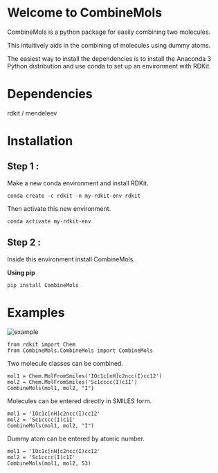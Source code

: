 # Welcome to CombineMols

CombineMols is a python package for easily combining two molecules.

This intuitively aids in the combining of molecules using dummy atoms.

The easiest way to install the dependencies is to install the Anaconda 3 Python distribution and use conda 
to set up an environment with RDKit.

# Dependencies

rdkit / mendeleev

# Installation

## Step 1 :
Make a new conda environment and install RDKit.
```
conda create -c rdkit -n my-rdkit-env rdkit
```
Then activate this new environment.
```
conda activate my-rdkit-env
```

## Step 2 :
Inside this environment install CombineMols.

**Using pip**
```
pip install CombineMols
```

# Examples
![example](https://user-images.githubusercontent.com/65825773/118081640-baaa9400-b3f6-11eb-8416-cc19a32922a8.png)

```
from rdkit import Chem
from CombineMols.CombineMols import CombineMols
```
Two molecule classes can be combined.
```
mol1 = Chem.MolFromSmiles('IOc1c[nH]c2ncc(I)cc12')
mol2 = Chem.MolFromSmiles('Sc1cccc(I)c1I')
CombineMols(mol1, mol2, "I")
```

Molecules can be entered directly in SMILES form.
```
mol1 = 'IOc1c[nH]c2ncc(I)cc12'
mol2 = 'Sc1cccc(I)c1I'
CombineMols(mol1, mol2, "I")
```

Dummy atom can be entered by atomic number.
```
mol1 = 'IOc1c[nH]c2ncc(I)cc12'
mol2 = 'Sc1cccc(I)c1I'
CombineMols(mol1, mol2, 53)
```
